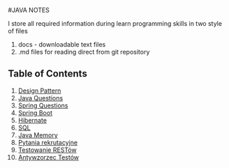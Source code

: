 #JAVA NOTES

I store all required information during learn programming skills in two style of files 

1. docs - downloadable text files
2. .md files for reading direct from git repository

## Table of Contents

1. [Design Pattern](Patterns.md)
2. [Java Questions](JavaQuestions.md)
3. [Spring Questions](SpringQuestions.md)
4. [Spring Boot](SpringBoot.md)
5. [Hibernate](hibernate.md)
6. [SQL](SQL.md)
7. [Java Memory](JavaMemory.md)
8. [Pytania rekrutacyjne](RecritingQuestions.md)
9. [Testowanie RESTów](RestTesting.md)
10. [Antywzorzec Testów](TestingAntipattern.md)